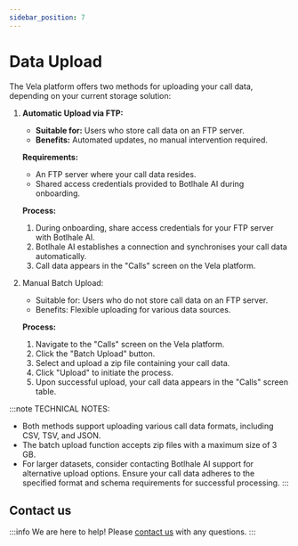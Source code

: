 ```yaml
---
sidebar_position: 7
---
```


# Data Upload

The Vela platform offers two methods for uploading your call data, depending on your current storage solution:

1. **Automatic Upload via FTP:**
    - **Suitable for:** Users who store call data on an FTP server. 
    - **Benefits:** Automated updates, no manual intervention required.

    **Requirements:**

    - An FTP server where your call data resides. 
    - Shared access credentials provided to Botlhale AI during onboarding.

    **Process:**
    1. During onboarding, share access credentials for your FTP server with Botlhale AI. 
    2. Botlhale AI establishes a connection and synchronises your call data automatically. 
    3. Call data appears in the "Calls" screen on the Vela platform.

2. Manual Batch Upload:
    - Suitable for: Users who do not store call data on an FTP server. 
    - Benefits: Flexible uploading for various data sources.

    **Process:**
    1. Navigate to the "Calls" screen on the Vela platform.
    2. Click the "Batch Upload" button. 
    3. Select and upload a zip file containing your call data. 
    4. Click "Upload" to initiate the process.
    5. Upon successful upload, your call data appears in the "Calls" screen table.

:::note TECHNICAL NOTES:
- Both methods support uploading various call data formats, including CSV, TSV, and JSON. 
- The batch upload function accepts zip files with a maximum size of 3 GB. 
- For larger datasets, consider contacting Botlhale AI support for alternative upload options. Ensure your call data adheres to the specified format and schema requirements for successful processing.
:::

## Contact us

:::info
We are here to help! Please [contact us](mailto:support@botlhale.ai) with any questions.
:::
